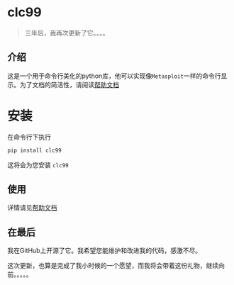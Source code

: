# clc99

> 三年后，我再次更新了它。。。。

## 介绍

这是一个用于命令行美化的python库，他可以实现像`Metasploit`一样的命令行显示。为了文档的简洁性，请阅读[帮助文档](https://github.com/windows99-hue/clc99/wiki)

# 安装

在命令行下执行

~~~bash
pip install clc99
~~~

这将会为您安装 `clc99`

## 使用

详情请见[帮助文档](https://github.com/windows99-hue/clc99/wiki)

## 在最后

我在GitHub上开源了它。我希望您能维护和改进我的代码，感激不尽。

这次更新，也算是完成了我小时候的一个愿望，而我将会带着这份礼物，继续向前。。。。。
